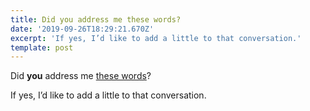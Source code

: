 ```yaml
---
title: Did you address me these words?
date: '2019-09-26T18:29:21.670Z'
excerpt: 'If yes, I’d like to add a little to that conversation.'
template: post
---
```

Did **you** address me [these words](https://www.reddit.com/r/MediumApp/comments/cu190g/welcome_to_rmediumapp/f0ttji3/)?

If yes, I’d like to add a little to that conversation.
